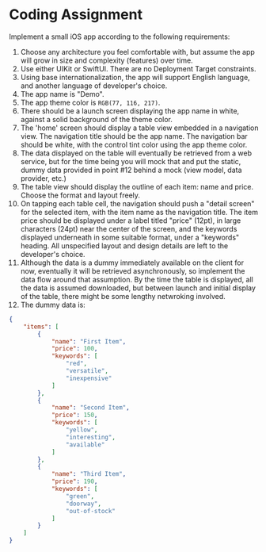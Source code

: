 # Coding Assignment

Implement a small iOS app according to the following requirements:

1. Choose any architecture you feel comfortable with, but assume the app will grow in size and complexity (features) over time.
2. Use either UIKit or SwiftUI. There are no Deployment Target constraints.
3. Using base internationalization, the app will support English language, and another language of developer's choice.
4. The app name is "Demo".
5. The app theme color is `RGB(77, 116, 217)`.
6. There should be a launch screen displaying the app name in white, against a solid background of the theme color.
7. The 'home' screen should display a table view embedded in a navigation view. The navigation title should be the app name. The navigation bar should be white, with the control tint color using the app theme color.
8. The data displayed on the table will eventually be retrieved from a web service, but for the time being you will mock that and put the static, dummy data provided in point #12 behind a mock (view model, data provider, etc.)
9. The table view should display the outline of each item: name and price. Choose the format and layout freely.
10. On tapping each table cell, the navigation should push a "detail screen" for the selected item, with the item name as the navigation title. The item price should be displayed under a label titled "price" (12pt), in large characters (24pt) near the center of the screen, and the keywords displayed underneath in some suitable format, under a "keywords" heading. All unspecified layout and design details are left to the developer's choice.
11. Although the data is a dummy immediately available on the client for now, eventually it will be retrieved asynchronously, so implement the data flow around that assumption. By the time the table is displayed, all the data is assumed downloaded, but between launch and initial display of the table, there might be some lengthy netwroking involved.
12. The dummy data is:

```JSON
{
	"items": [
		{
			"name": "First Item",
			"price": 100,
			"keywords": [
				"red", 
				"versatile", 
				"inexpensive"
			]
		},
		{
			"name": "Second Item",
			"price": 150,
			"keywords": [
				"yellow", 
				"interesting", 
				"available"
			]
		},
		{
			"name": "Third Item",
			"price": 190,
			"keywords": [
				"green", 
				"doorway", 
				"out-of-stock"
			]
		}
	]
}
```
